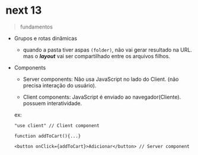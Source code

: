 # next 13

> fundamentos

- Grupos e rotas dinâmicas

  - quando a pasta tiver aspas `(folder)`, não vai gerar resultado na URL.
  mas o ***layout*** vai ser compartilhado entre os arquivos filhos.

- Components

  - Server components: Não usa JavaScript no lado do Client. (não precisa interação do usuário).

  - Client components: JavaScript é enviado ao navegador(Cliente). possuem interatividade.

  ex:

  ```tsx
  "use client" // Client component

  function addToCart(){...}

  <button onClick={addToCart}>Adicionar</button> // Server component
  ```
